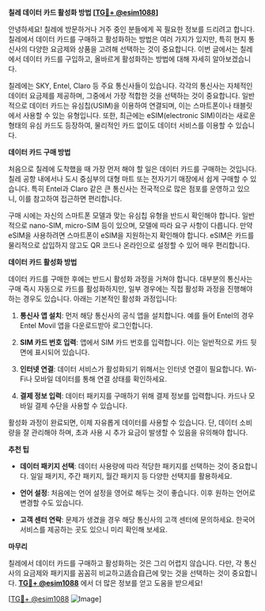 **칠레 데이터 카드 활성화 방법 [[TG💪+ @esim1088](https://t.me/s/esim1088)]**

안녕하세요! 칠레에 방문하거나 거주 중인 분들에게 꼭 필요한 정보를 드리려고 합니다. 칠레에서 데이터 카드를 구매하고 활성화하는 방법은 여러 가지가 있지만, 특히 현지 통신사의 다양한 요금제와 상품을 고려해 선택하는 것이 중요합니다. 이번 글에서는 칠레에서 데이터 카드를 구입하고, 올바르게 활성화하는 방법에 대해 자세히 알아보겠습니다.

칠레에는 SKY, Entel, Claro 등 주요 통신사들이 있습니다. 각각의 통신사는 자체적인 데이터 요금제를 제공하며, 그중에서 가장 적합한 것을 선택하는 것이 중요합니다. 일반적으로 데이터 카드는 유심칩(USIM)을 이용하여 연결되며, 이는 스마트폰이나 태블릿에서 사용할 수 있는 유형입니다. 또한, 최근에는 eSIM(electronic SIM)이라는 새로운 형태의 유심 카드도 등장하여, 물리적인 카드 없이도 데이터 서비스를 이용할 수 있습니다.

**데이터 카드 구매 방법**

처음으로 칠레에 도착했을 때 가장 먼저 해야 할 일은 데이터 카드를 구매하는 것입니다. 칠레 공항 내에서나 도시 중심부의 대형 마트 또는 전자기기 매장에서 쉽게 구매할 수 있습니다. 특히 Entel과 Claro 같은 큰 통신사는 전국적으로 많은 점포를 운영하고 있으니, 이를 참고하여 접근하면 편리합니다.

구매 시에는 자신의 스마트폰 모델과 맞는 유심칩 유형을 반드시 확인해야 합니다. 일반적으로 nano-SIM, micro-SIM 등이 있으며, 모델에 따라 요구 사항이 다릅니다. 만약 eSIM을 사용하려면 스마트폰이 eSIM을 지원하는지 확인해야 합니다. eSIM은 카드를 물리적으로 삽입하지 않고도 QR 코드나 온라인으로 설정할 수 있어 매우 편리합니다.

**데이터 카드 활성화 방법**

데이터 카드를 구매한 후에는 반드시 활성화 과정을 거쳐야 합니다. 대부분의 통신사는 구매 즉시 자동으로 카드를 활성화하지만, 일부 경우에는 직접 활성화 과정을 진행해야 하는 경우도 있습니다. 아래는 기본적인 활성화 과정입니다:

1. **통신사 앱 설치**: 먼저 해당 통신사의 공식 앱을 설치합니다. 예를 들어 Entel의 경우 Entel Movil 앱을 다운로드받아 로그인합니다.
   
2. **SIM 카드 번호 입력**: 앱에서 SIM 카드 번호를 입력합니다. 이는 일반적으로 카드 뒷면에 표시되어 있습니다.

3. **인터넷 연결**: 데이터 서비스가 활성화되기 위해서는 인터넷 연결이 필요합니다. Wi-Fi나 모바일 데이터를 통해 연결 상태를 확인하세요.

4. **결제 정보 입력**: 데이터 패키지를 구매하기 위해 결제 정보를 입력합니다. 카드나 모바일 결제 수단을 사용할 수 있습니다.

활성화 과정이 완료되면, 이제 자유롭게 데이터를 사용할 수 있습니다. 단, 데이터 소비량을 잘 관리해야 하며, 초과 사용 시 추가 요금이 발생할 수 있음을 유의해야 합니다.

**추천 팁**

- **데이터 패키지 선택**: 데이터 사용량에 따라 적당한 패키지를 선택하는 것이 중요합니다. 일일 패키지, 주간 패키지, 월간 패키지 등 다양한 선택지를 활용하세요.
  
- **언어 설정**: 처음에는 언어 설정을 영어로 해두는 것이 좋습니다. 이후 원하는 언어로 변경할 수도 있습니다.

- **고객 센터 연락**: 문제가 생겼을 경우 해당 통신사의 고객 센터에 문의하세요. 한국어 서비스를 제공하는 곳도 있으니 미리 확인해 보세요.

**마무리**

칠레에서 데이터 카드를 구매하고 활성화하는 것은 그리 어렵지 않습니다. 다만, 각 통신사의 요금제와 패키지를 꼼꼼히 비교하고适合自己에 맞는 것을 선택하는 것이 중요합니다. **[TG💪+ @esim1088](https://t.me/s/esim1088)** 에서 더 많은 정보를 얻고 도움을 받으세요!

[[TG💪+ @esim1088](https://t.me/s/esim1088) ![Image](https://i.postimg.cc/Y0z9fWf4/image.png)]
